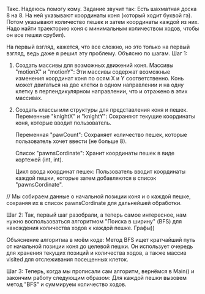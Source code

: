 Такс. Надеюсь помогу кому. 
Задание звучит так: 
Есть шахматная доска 8 на 8. На ней указывают координаты коня (который ходит буквой гэ). 
Потом указывают количество пешек и затем координаты каждой из них. Надо найти траекторию коня с минимальным количеством ходов, 
чтобы он все пешки срубил).

На первый взгляд, кажется, что все сложно, но это только на первый взгляд, ведь даже я решил эту проблему.
Объясню по шагам.
Шаг 1:
1. Создать массивы для возможных движений коня.
   Массивы "motionX" и "motionY":
   Эти массивы содержат возможные изменения координат коня по осям X и Y соответственно.
   Конь может двигаться на две клетки в одном направлении и на одну клетку в перпендикулярном направлении, что и отражено в этих массивах.
   
2. Создать классы или структуры для представления коня и пешек.
   Переменные "knightX" и "knightY":
   Сохраняют текущие координаты коня, которые вводит пользователь.
   
   Переменная "pawCount":
   Сохраняет количество пешек, которые пользователь хочет ввести (не больше 8).
   
   Список "pawnsCordinate":
   Хранит координаты пешек в виде кортежей (int, int).

   Цикл ввода координат пешек:
   Пользователь вводит координаты каждой пешки, которые затем добавляются в список "pawnsCordinate".
   
// Мы собираем данные о начальной позиции коня и о каждой пешке, сохраняя их в список pawnsCordinate для дальнейшей обработки.

Шаг 2:
Так, первый шаг разобрали, а теперь самое интересное, нам нужно воспользоваться алгоритмом "Поиска в ширину" (BFS) для
нахождения количества ходов к каждой пешке. Графы))

Объяснение алгоритма в моём коде:
Метод BFS ищет кратчайший путь от начальной позиции коня до целевой пешки. 
Он использует очередь для хранения текущих позиций и количества ходов, а также массив visited для отслеживания посещенных клеток.

Шаг 3:
Теперь, когда мы прописали сам алгоритм, вернёмся в Main() и закончим работу следующим образом:
Для каждой пешки вызовем метод "BFS" и суммируем количество ходов.

